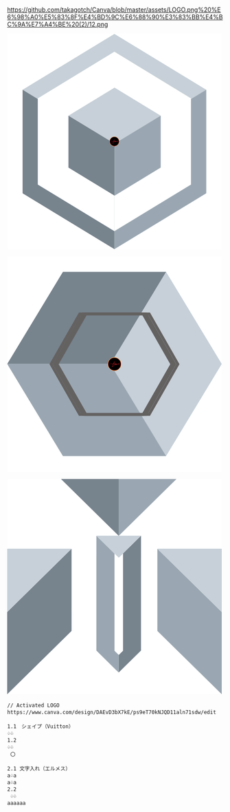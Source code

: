 

###
https://github.com/takagotch/Canva/blob/master/assets/LOGO.png%20%E6%98%A0%E5%83%8F%E4%BD%9C%E6%88%90%E3%83%BB%E4%BC%9A%E7%A4%BE%20(2)/12.png

![](https://raw.githubusercontent.com/takagotch/Canva/master/assets/LOGO.png%20%E6%98%A0%E5%83%8F%E4%BD%9C%E6%88%90%E3%83%BB%E4%BC%9A%E7%A4%BE.png)

![](https://raw.githubusercontent.com/takagotch/Canva/master/assets/LOGO.png%20%E6%98%A0%E5%83%8F%E4%BD%9C%E6%88%90%E3%83%BB%E4%BC%9A%E7%A4%BE%20(1).png)

![](https://raw.githubusercontent.com/takagotch/Canva/master/assets/LOGO.png%20%E6%98%A0%E5%83%8F%E4%BD%9C%E6%88%90%E3%83%BB%E4%BC%9A%E7%A4%BE%20(2)/10.png)

```
// Activated LOGO
https://www.canva.com/design/DAEvD3bX7kE/ps9eT70kNJQD11aln71sdw/edit

1.1　シェイプ（Vuitton）
♤♧
1.2
♤♧
 〇
 
2.1 文字入れ（エルメス）
a♤a
a♧a
2.2  
 ♤♧
aaaaaa

```



